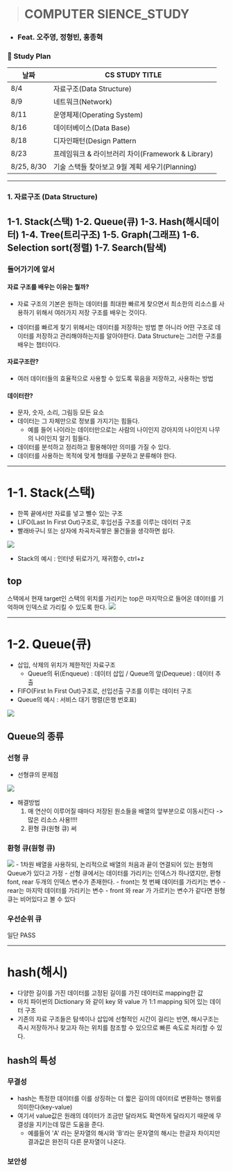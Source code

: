 > # COMPUTER SIENCE_STUDY
- ### Feat. 오주영, 정형빈, 홍종혁
### 🚩 Study Plan

|날짜|CS STUDY TITLE|
|---|---|
|8/4|자료구조(Data Structure)|
|8/9|네트워크(Network)|
|8/11|운영체제(Operating System)|
|8/16|데이터베이스(Data Base)|
|8/18|디자인패턴(Design Pattern|
|8/23|프레임워크 & 라이브러리 차이(Framework & Library)|
|8/25, 8/30| 기술 스택들 찾아보고 9월 계획 세우기(Planning)|
---
### 1. 자료구조 (Data Structure)

  1-1. Stack(스택)
  1-2. Queue(큐)
  1-3. Hash(해시데이터)
  1-4. Tree(트리구조)
  1-5. Graph(그래프)
  1-6. Selection sort(정렬)
  1-7. Search(탐색)
---
### 들어가기에 앞서

#### 자료 구조를 배우는 이유는 뭘까?
- 자료 구조의 기본은 원하는 데이터를 최대한 빠르게 찾으면서 최소한의 리소스를 사용하기 위해서 여러가지 저장 구조를 배우는 것이다.

- 데이터를 빠르게 찾기 위해서는 데이터를 저장하는 방법 뿐 아니라 어떤 구조로 데이터를 저장하고 관리해야하는지를 알아야한다. Data Structure는 그러한 구조를 배우는 챕터이다.

#### 자료구조란?
- 여러 데이터들의 효율적으로 사용할 수 있도록 묶음을 저장하고, 사용하는 방법

#### 데이터란?
- 문자, 숫자, 소리, 그림등 모든 요소
- 데이터는 그 자체만으로 정보를 가지기는 힘들다.
  - 예를 들어 나이라는 데이터만으로는 사람의 나이인지 강아지의 나이인지 나무의 나이인지 알기 힘들다.
- 데이터를 분석하고 정리하고 활용해야만 의미를 가질 수 있다.
- 데이터를 사용하는 목적에 맞게 형태를 구분하고 분류해야 한다.
---
# 1-1. Stack(스택)
- 한쪽 끝에서만 자료를 넣고 뺄수 있는 구조
- LIFO(Last In First Out)구조로, 후입선출 구조를 이루는 데이터 구조
- 빨래바구니 또는 상자에 차곡차곡쌓은 물건들을 생각하면 쉽다.
<img src="https://github.com/study-in-gumi2/CS_study/blob/main/images/Data_Structure_images/stack1.png">

- Stack의 예시 : 인터넷 뒤로가기, 재귀함수, ctrl+z

## top
스택에서 현재 target인 스택의 위치를 가리키는 top은 마지막으로 들어온 데이터를 기억하며 인덱스로 가리킬 수 있도록 한다.
<img src="https://github.com/study-in-gumi2/CS_study/blob/main/images/Data_Structure_images/stack2.png">


---
# 1-2. Queue(큐)
- 삽입, 삭제의 위치가 제한적인 자료구조
  - Queue의 뒤(Enqueue) : 데이터 삽입 / Queue의 앞(Dequeue) : 데이터 추출
- FIFO(First In First Out)구조로, 선입선출 구조를 이루는 데이터 구조
- Queue의 예시 : 서비스 대기 행렬(은행 번호표)
<img src="https://github.com/study-in-gumi2/CS_study/blob/main/images/Data_Structure_images/queue1.png">

## Queue의 종류
### 선형 큐
  - 선형큐의 문제점
<img src="https://github.com/study-in-gumi2/CS_study/blob/main/images/Data_Structure_images/queue2.png">

  - 해결방법
	1. 매 연산이 이루어질 때마다 저장된 원소들을 배열의 앞부분으로 이동시킨다 -> 많은 리소스 사용!!!!
	2. 환형 큐(원형 큐) 써
### 환형 큐(원형 큐)
<img src="https://github.com/study-in-gumi2/CS_study/blob/main/images/Data_Structure_images/queue3.png">
  - 1차원 배열을 사용하되, 논리적으로 배열의 처음과 끝이 연결되어 있는 원형의 Queue가 있다고 가정
  - 선형 큐에서는 데이터를 가리키는 인덱스가 하나였지만, 환형 font, rear 두개의 인덱스 변수가 존재한다.
    - front는 첫 번째 데이터를 가리키는 변수
    - rear는 마지막 데이터를 가리키는 변수
    - front 와 rear 가 가르키는 변수가 같다면 원형큐는 비어있다고 볼 수 있다

  
### 우선순위 큐
일단 PASS

---
# hash(해시)

- 다양한 길이를 가진 데이터를 고정된 길이를 가진 데이터로 mapping한 값
- 마치 파이썬의 Dictionary 와 같이 key 와 value 가 1:1 mapping 되어 있는 데이터 구조
- 기존의 자료 구조들은 탐색이나 삽입에 선형적인 시간이 걸리는 반면, 해시구조는 즉시 저장하거나 찾고자 하는 위치를 참조할 수 있으므로 빠른 속도로 처리할 수 있다.

## hash의 특성

### 무결성

- hash는 특정한 데이터를 이를 상징하는 더 짧은 길이의 데이터로 변환하는 행위를 의미한다(key-value)
- 여기서 value값은 원래의 데이터가 조금만 달라져도 확연하게 달라지기 때문에 무결성을 지키는데 많은 도움을 준다.
  - 예를들어 'A' 라는 문자열의 해시와 'B'라는 문자열의 해시는 한글자 차이지만 결과값은 완전히 다른 문자열이 나온다.

### 보안성









